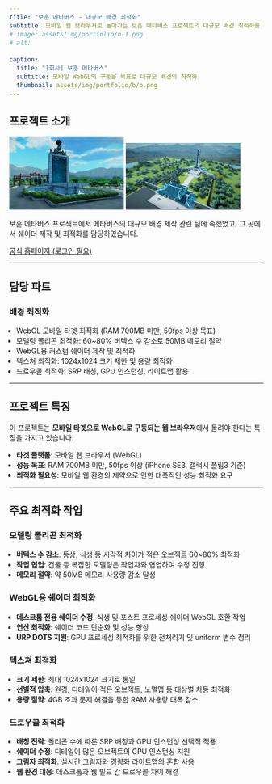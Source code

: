 ```yaml
---
title: "보훈 메타버스 - 대규모 배경 최적화"
subtitle: 모바일 웹 브라우저로 돌아가는 보훈 메타버스 프로젝트의 대규모 배경 최적화를 담당
# image: assets/img/portfolio/h-1.png
# alt: 

caption:
  title: "[회사] 보훈 메타버스"
  subtitle: 모바일 WebGL의 구동을 목표로 대규모 배경의 최적화
  thumbnail: assets/img/portfolio/b/b.png
---
```


## 프로젝트 소개

<div class="d-flex justify-content-center align-items-center gap-3 flex-nowrap">
  <img class="img-fluid" src="assets/img/portfolio/b/b-1.png" alt="" style="max-height: 300px; max-width: 45%; object-fit: contain; flex-shrink: 1;">
  <img class="img-fluid" src="assets/img/portfolio/b/b-2.png" alt="" style="max-height: 300px; max-width: 45%; object-fit: contain; flex-shrink: 1;">
</div>

보훈 메타버스 프로젝트에서 메타버스의 대규모 배경 제작 관련 팀에 속했었고, 그 곳에서 쉐이더 제작 및 최적화를 담당하였습니다.

<div class="project-links text-center mb-5">
  <a href="https://mpva.kr" class="section-subheading btn btn-outline-success m-2">
    <i class="fas fa-play"></i> 공식 홈페이지 (로그인 필요)
  </a>
</div>

-----

## 담당 파트

<div class="container">
  <div class="media mb-4 align-items-start text-left">
    <div class="media-body">
      <h3 class="text-left">배경 최적화</h3>
      <ul class="text-left mb-1" style="padding-left:1em;">
        <li>
          WebGL 모바일 타겟 최적화 (RAM 700MB 미만, 50fps 이상 목표)
        </li>
        <li class="mt-2">
          모델링 폴리곤 최적화: 60~80% 버텍스 수 감소로 50MB 메모리 절약
        </li>
        <li class="mt-2">
          WebGL용 커스텀 쉐이더 제작 및 최적화
        </li>
        <li class="mt-2">
          텍스쳐 최적화: 1024x1024 크기 제한 및 용량 최적화
        </li>
        <li class="mt-2">
          드로우콜 최적화: SRP 배칭, GPU 인스턴싱, 라이트맵 활용
        </li>
      </ul>
    </div>
  </div>
</div>

-----

## 프로젝트 특징

이 프로젝트는 **모바일 타겟으로 WebGL로 구동되는 웹 브라우저**에서 돌려야 한다는 특징을 가지고 있습니다.

<ul class="text-left mb-1" style="padding-left:1em;">
  <li>
    <b>타겟 플랫폼</b>: 모바일 웹 브라우저 (WebGL)
  </li>
  <li class="mt-2">
    <b>성능 목표</b>: RAM 700MB 미만, 50fps 이상 (iPhone SE3, 갤럭시 플립3 기준)
  </li>
  <li class="mt-2">
    <b>최적화 필요성</b>: 모바일 웹 환경의 제약으로 인한 대폭적인 성능 최적화 요구
  </li>
</ul>

-----

## 주요 최적화 작업

<div class="container">
  <div class="media mb-4 align-items-start text-left">
    <div class="media-body">
      <h3 class="text-left">모델링 폴리곤 최적화</h3>
      <ul class="text-left mb-1" style="padding-left:1em;">
        <li>
          <b>버텍스 수 감소</b>: 동상, 식생 등 시각적 차이가 적은 오브젝트 60~80% 최적화
        </li>
        <li class="mt-2">
          <b>작업 협업</b>: 건물 등 복잡한 모델링은 작업자와 협업하여 수정 진행
        </li>
        <li class="mt-2">
          <b>메모리 절약</b>: 약 50MB 메모리 사용량 감소 달성
        </li>
      </ul>
    </div>
  </div>

  <div class="media mb-4 align-items-start text-left">
    <div class="media-body">
      <h3 class="text-left">WebGL용 쉐이더 최적화</h3>
      <ul class="text-left mb-1" style="padding-left:1em;">
        <li>
          <b>데스크톱 전용 쉐이더 수정</b>: 식생 및 포스트 프로세싱 쉐이더 WebGL 호환 작업
        </li>
        <li class="mt-2">
          <b>연산 최적화</b>: 쉐이더 코드 단순화 및 성능 향상
        </li>
        <li class="mt-2">
          <b>URP DOTS 지원</b>: GPU 프로세싱 최적화를 위한 전처리기 및 uniform 변수 정리
        </li>
      </ul>
    </div>
  </div>

  <div class="media mb-4 align-items-start text-left">
    <div class="media-body">
      <h3 class="text-left">텍스쳐 최적화</h3>
      <ul class="text-left mb-1" style="padding-left:1em;">
        <li>
          <b>크기 제한</b>: 최대 1024x1024 크기로 통일
        </li>
        <li class="mt-2">
          <b>선별적 압축</b>: 원경, 디테일이 적은 오브젝트, 노멀맵 등 대상별 차등 최적화
        </li>
        <li class="mt-2">
          <b>용량 절약</b>: 4GB 초과 문제 해결을 통한 RAM 사용량 대폭 감소
        </li>
      </ul>
    </div>
  </div>

  <div class="media mb-4 align-items-start text-left">
    <div class="media-body">
      <h3 class="text-left">드로우콜 최적화</h3>
      <ul class="text-left mb-1" style="padding-left:1em;">
        <li>
          <b>배칭 전략</b>: 폴리곤 수에 따른 SRP 배칭과 GPU 인스턴싱 선택적 적용
        </li>
        <li class="mt-2">
          <b>쉐이더 수정</b>: 디테일이 많은 오브젝트의 GPU 인스턴싱 지원
        </li>
        <li class="mt-2">
          <b>그림자 최적화</b>: 실시간 그림자와 경량화 라이트맵의 혼합 사용
        </li>
        <li class="mt-2">
          <b>웹 환경 대응</b>: 데스크톱과 웹 빌드 간 드로우콜 차이 해결
        </li>
      </ul>
    </div>
  </div>
</div>